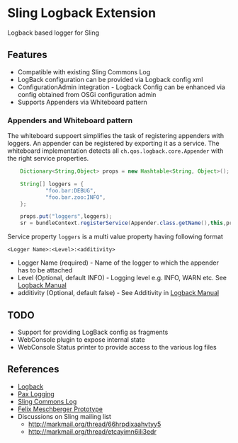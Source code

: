 # Sling Logback Extension

Logback based logger for Sling

## Features

* Compatible with existing Sling Commons Log
* LogBack configuration can be provided via Logback config xml
* ConfigurationAdmin integration - Logback Config can be enhanced via config obtained from
  OSGi configuration admin
* Supports Appenders via Whiteboard pattern

### Appenders and Whiteboard pattern

The whiteboard suppoert simplifies the task of registering appenders with loggers. An appender
can be  registered by exporting it as a service. The whiteboard implementation detects all
`ch.qos.logback.core.Appender` with the right service properties.

```java
    Dictionary<String,Object> props = new Hashtable<String, Object>();

    String[] loggers = {
            "foo.bar:DEBUG",
            "foo.bar.zoo:INFO",
    };

    props.put("loggers",loggers);
    sr = bundleContext.registerService(Appender.class.getName(),this,props);
```

Service property `loggers` is a multi value property having following format

    <Logger Name>:<Level>:<additivity>

* Logger Name (required) - Name of the logger to which the appender has to be attached
* Level (Optional, default INFO) - Logging level e.g. INFO, WARN etc. See [Logback Manual][1]
* additivity (Optional, default false) - See Additivity in [Logback Manual][2]

## TODO

* Support for providing LogBack config as fragments
* WebConsole plugin to expose internal state
* WebConsole Status printer to provide access to the various log files

## References

 * [Logback](http://logback.qos.ch/)
 * [Pax Logging](https://github.com/ops4j/org.ops4j.pax.logging/tree/master/pax-logging-logback)
 * [Sling Commons Log](http://sling.apache.org/site/logging.html)
 * [Felix Meschberger Prototype](https://svn.apache.org/repos/asf/sling/whiteboard/fmeschbe/logback/)
 * Discussions on Sling mailing list
     * http://markmail.org/thread/66hrpdixaahvtyy5
     * http://markmail.org/thread/etcayimn6ili3edr


[1]: http://logback.qos.ch/manual/configuration.html#loggerElement
[2]: http://logback.qos.ch/manual/architecture.html#AppendersAndLayouts
